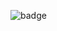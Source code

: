![badge](https://img.shields.io/endpoint?url=https://gist.githubusercontent.com/JinLisek/552ce237f255723acc32075d96d8d709/raw/coverage-badge.json)
